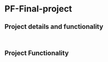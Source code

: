 # PF-Final-project
<h2> Project details and functionality </h2>
</br>
<h2>Project Functionality</h2>
</br>
<h2 style="color: blue;>
1.
</h2>


